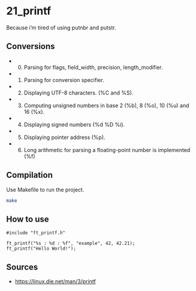 # 21_printf
Because i’m tired of using putnbr and putstr.

## Conversions

* 0) Parsing for flags, field_width, precision, length_modifier.
* 1) Parsing for conversion specifier.
* 2) Displaying UTF-8 characters. (%C and %S).
* 3) Computing unsigned numbers in base 2 (%b), 8 (%o), 10 (%u) and 16 (%x).
* 4) Displaying signed numbers (%d %D %i).
* 5) Displaying pointer address (%p).
* 6) Long arithmetic for parsing a floating-point number is implemented (%f)

## Compilation

Use Makefile to run the project.

```bash
make

```

## How to use
```
#include "ft_printf.h"

ft_printf("%s : %d : %f", "example", 42, 42.21);
ft_printf("Hello World!");
```

## Sources
* https://linux.die.net/man/3/printf
